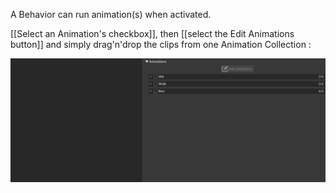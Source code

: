 A Behavior can run animation(s) when activated.

[[Select an Animation's checkbox]], then [[select the Edit Animations button]] and simply drag'n'drop the clips from one Animation Collection :

![assign_anim.gif](./../../../../../../../../media/user_manual/game_mecanics/behaviors/asssign_anim/assign_anim.gif.gif)
